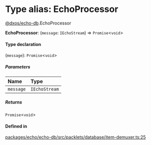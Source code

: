 # Type alias: EchoProcessor

[@dxos/echo-db](../modules/dxos_echo_db.md).EchoProcessor

 **EchoProcessor**: (`message`: `IEchoStream`) => `Promise`<`void`\>

#### Type declaration

(`message`): `Promise`<`void`\>

##### Parameters

| Name | Type |
| :------ | :------ |
| `message` | `IEchoStream` |

##### Returns

`Promise`<`void`\>

#### Defined in

[packages/echo/echo-db/src/packlets/database/item-demuxer.ts:25](https://github.com/dxos/dxos/blob/main/packages/echo/echo-db/src/packlets/database/item-demuxer.ts#L25)
